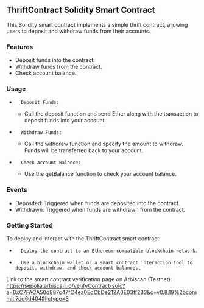 ## ThriftContract Solidity Smart Contract
This Solidity smart contract implements a simple thrift contract, allowing users to deposit and withdraw funds from their accounts.

### Features
* Deposit funds into the contract.
* Withdraw funds from the contract.
* Check account balance.

### Usage
* 		Deposit Funds:
    * Call the deposit function and send Ether along with the transaction to deposit funds into your account.
* 		Withdraw Funds:
    * Call the withdraw function and specify the amount to withdraw. Funds will be transferred back to your account.
* 		Check Account Balance:
    * Use the getBalance function to check your account balance.

### Events
* Deposited: Triggered when funds are deposited into the contract.
* Withdrawn: Triggered when funds are withdrawn from the contract.

### Getting Started
To deploy and interact with the ThriftContract smart contract:
* 		Deploy the contract to an Ethereum-compatible blockchain network.
* 		Use a blockchain wallet or a smart contract interaction tool to deposit, withdraw, and check account balances.

Link to the smart contract verification page on Arbiscan (Testnet): https://sepolia.arbiscan.io/verifyContract-solc?a=0xC7FACA50d887c47fC4ea0EdCbDe212A0E03ff233&c=v0.8.19%2bcommit.7dd6d404&lictype=3
